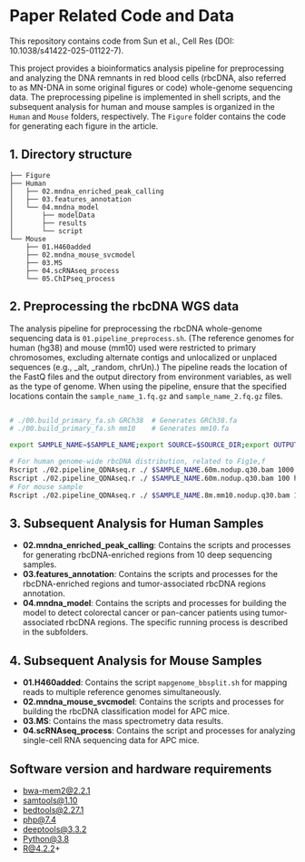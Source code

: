 # Paper Related Code and Data

This repository contains code from Sun et al., Cell Res (DOI: 10.1038/s41422-025-01122-7).

This project provides a bioinformatics analysis pipeline for preprocessing and analyzing the DNA remnants in red blood cells (rbcDNA, also referred to as MN-DNA in some original figures or code) whole-genome sequencing data. The preprocessing pipeline is implemented in shell scripts, and the subsequent analysis for human and mouse samples is organized in the `Human` and `Mouse` folders, respectively. The `Figure` folder contains the code for generating each figure in the article.

## 1. Directory structure
```text
├── Figure
├── Human
│   ├── 02.mndna_enriched_peak_calling
│   ├── 03.features_annotation
│   └── 04.mndna_model
│       ├── modelData
│       ├── results
│       └── script
└── Mouse
    ├── 01.H460added
    ├── 02.mndna_mouse_svcmodel
    ├── 03.MS
    ├── 04.scRNAseq_process
    └── 05.ChIPseq_process
```

## 2. Preprocessing the rbcDNA WGS data
The analysis pipeline for preprocessing the rbcDNA whole-genome sequencing data is `01.pipeline_preprocess.sh`. (The reference genomes for human (hg38) and mouse (mm10) used were restricted to primary chromosomes, excluding alternate contigs and unlocalized or unplaced sequences (e.g., _alt, _random, chrUn).) 
The pipeline reads the location of the FastQ files and the output directory from environment variables, as well as the type of genome. When using the pipeline, ensure that the specified locations contain the `sample_name_1.fq.gz` and `sample_name_2.fq.gz` files.
```bash

# ./00.build_primary_fa.sh GRCh38  # Generates GRCh38.fa
# ./00.build_primary_fa.sh mm10    # Generates mm10.fa

export SAMPLE_NAME=$SAMPLE_NAME;export SOURCE=$SOURCE_DIR;export OUTPUT_DIR=$OUTPUT_DIR;export GENOME_TYPE=$GENOME_TYPE;./01.pipeline_preprocess.sh

# For human genome-wide rbcDNA distribution, related to Fig1e,f
Rscript ./02.pipeline_QDNAseq.r ./ $SAMPLE_NAME.60m.nodup.q30.bam 1000 hg38
Rscript ./02.pipeline_QDNAseq.r ./ $SAMPLE_NAME.60m.nodup.q30.bam 100 hg38
# For mouse sample 
Rscript ./02.pipeline_QDNAseq.r ./ $SAMPLE_NAME.8m.mm10.nodup.q30.bam 10 mm10
```


## 3. Subsequent Analysis for Human Samples  

- **02.mndna_enriched_peak_calling**: Contains the scripts and processes for generating rbcDNA-enriched regions from 10 deep sequencing samples.   
- **03.features_annotation**: Contains the scripts and processes for the rbcDNA-enriched regions and tumor-associated rbcDNA regions annotation.  
- **04.mndna_model**: Contains the scripts and processes for building the model to detect colorectal cancer or pan-cancer patients using tumor-associated rbcDNA regions. The specific running process is described in the subfolders.  

## 4. Subsequent Analysis for Mouse Samples  

- **01.H460added**: Contains the script `mapgenome_bbsplit.sh` for mapping reads to multiple reference genomes simultaneously.
- **02.mndna_mouse_svcmodel**: Contains the scripts and processes for building the rbcDNA classification model for APC mice.
- **03.MS**: Contains the mass spectrometry data results.
- **04.scRNAseq_process**: Contains the script and processes for analyzing single-cell RNA sequencing data for APC mice.


## Software version and hardware requirements

- bwa-mem2@2.2.1
- samtools@1.10
- bedtools@2.27.1
- php@7.4
- deeptools@3.3.2
- Python@3.8
- R@4.2.2+